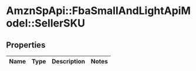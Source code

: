 # AmznSpApi::FbaSmallAndLightApiModel::SellerSKU

## Properties
Name | Type | Description | Notes
------------ | ------------- | ------------- | -------------

